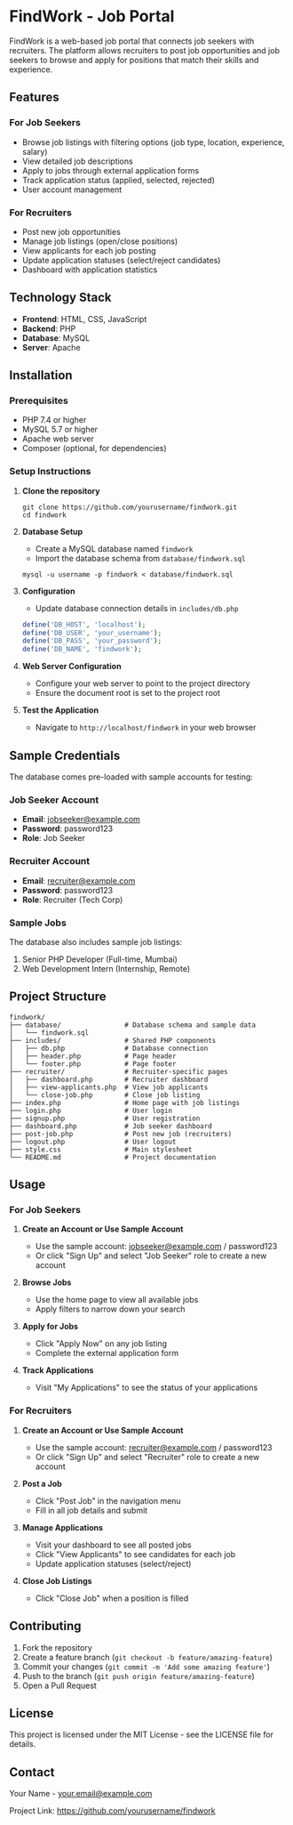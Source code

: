 # FindWork - Job Portal

FindWork is a web-based job portal that connects job seekers with recruiters. The platform allows recruiters to post job opportunities and job seekers to browse and apply for positions that match their skills and experience.

## Features

### For Job Seekers
- Browse job listings with filtering options (job type, location, experience, salary)
- View detailed job descriptions
- Apply to jobs through external application forms
- Track application status (applied, selected, rejected)
- User account management

### For Recruiters
- Post new job opportunities
- Manage job listings (open/close positions)
- View applicants for each job posting
- Update application statuses (select/reject candidates)
- Dashboard with application statistics

## Technology Stack

- **Frontend**: HTML, CSS, JavaScript
- **Backend**: PHP
- **Database**: MySQL
- **Server**: Apache

## Installation

### Prerequisites
- PHP 7.4 or higher
- MySQL 5.7 or higher
- Apache web server
- Composer (optional, for dependencies)

### Setup Instructions

1. **Clone the repository**
   ```
   git clone https://github.com/yourusername/findwork.git
   cd findwork
   ```

2. **Database Setup**
   - Create a MySQL database named `findwork`
   - Import the database schema from `database/findwork.sql`
   ```
   mysql -u username -p findwork < database/findwork.sql
   ```

3. **Configuration**
   - Update database connection details in `includes/db.php`
   ```php
   define('DB_HOST', 'localhost');
   define('DB_USER', 'your_username');
   define('DB_PASS', 'your_password');
   define('DB_NAME', 'findwork');
   ```

4. **Web Server Configuration**
   - Configure your web server to point to the project directory
   - Ensure the document root is set to the project root

5. **Test the Application**
   - Navigate to `http://localhost/findwork` in your web browser

## Sample Credentials

The database comes pre-loaded with sample accounts for testing:

### Job Seeker Account
- **Email**: jobseeker@example.com
- **Password**: password123
- **Role**: Job Seeker

### Recruiter Account
- **Email**: recruiter@example.com
- **Password**: password123
- **Role**: Recruiter (Tech Corp)

### Sample Jobs
The database also includes sample job listings:
1. Senior PHP Developer (Full-time, Mumbai)
2. Web Development Intern (Internship, Remote)

## Project Structure

```
findwork/
├── database/                # Database schema and sample data
│   └── findwork.sql
├── includes/                # Shared PHP components
│   ├── db.php               # Database connection
│   ├── header.php           # Page header
│   └── footer.php           # Page footer
├── recruiter/               # Recruiter-specific pages
│   ├── dashboard.php        # Recruiter dashboard
│   ├── view-applicants.php  # View job applicants
│   └── close-job.php        # Close job listing
├── index.php                # Home page with job listings
├── login.php                # User login
├── signup.php               # User registration
├── dashboard.php            # Job seeker dashboard
├── post-job.php             # Post new job (recruiters)
├── logout.php               # User logout
├── style.css                # Main stylesheet
└── README.md                # Project documentation
```

## Usage

### For Job Seekers

1. **Create an Account or Use Sample Account**
   - Use the sample account: jobseeker@example.com / password123
   - Or click "Sign Up" and select "Job Seeker" role to create a new account

2. **Browse Jobs**
   - Use the home page to view all available jobs
   - Apply filters to narrow down your search

3. **Apply for Jobs**
   - Click "Apply Now" on any job listing
   - Complete the external application form

4. **Track Applications**
   - Visit "My Applications" to see the status of your applications

### For Recruiters

1. **Create an Account or Use Sample Account**
   - Use the sample account: recruiter@example.com / password123
   - Or click "Sign Up" and select "Recruiter" role to create a new account

2. **Post a Job**
   - Click "Post Job" in the navigation menu
   - Fill in all job details and submit

3. **Manage Applications**
   - Visit your dashboard to see all posted jobs
   - Click "View Applicants" to see candidates for each job
   - Update application statuses (select/reject)

4. **Close Job Listings**
   - Click "Close Job" when a position is filled

## Contributing

1. Fork the repository
2. Create a feature branch (`git checkout -b feature/amazing-feature`)
3. Commit your changes (`git commit -m 'Add some amazing feature'`)
4. Push to the branch (`git push origin feature/amazing-feature`)
5. Open a Pull Request

## License

This project is licensed under the MIT License - see the LICENSE file for details.

## Contact

Your Name - your.email@example.com

Project Link: https://github.com/yourusername/findwork